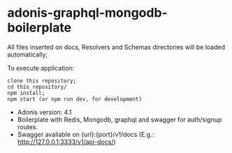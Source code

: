 # adonis-graphql-mongodb-boilerplate

All files inserted on docs, Resolvers and Schemas directories will be loaded automatically;

To execute application:

```
clone this repository;
cd this_repository/
npm install;
npm start (or npm run dev, for development)
```

- Adonis version: 4.1
- Boilerplate with Redis, Mongodb, graphql and swagger for auth/signup routes.
- Swagger avaliable on {url}:{port}/v1/docs (E.g.: http://127.0.0.1:3333/v1/api-docs/)
